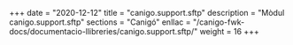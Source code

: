+++
date        = "2020-12-12"
title       = "canigo.support.sftp"
description = "Mòdul canigo.support.sftp"
sections    = "Canigó"
enllac		= "/canigo-fwk-docs/documentacio-llibreries/canigo.support.sftp/"
weight		= 16
+++

